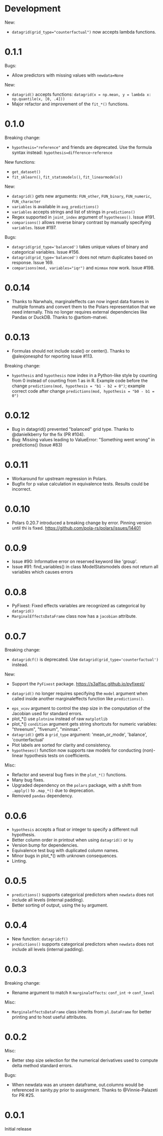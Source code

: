 # Development

New:

* `datagrid(grid_type="counterfactual")` now accepts lambda functions.

# 0.1.1

Bugs:

* Allow predictors with missing values with `newdata=None`

New:

* `datagrid()` accepts functions: `datagrid(x = np.mean, y = lambda x: np.quantile(x, [0, .4]))`
* Major refactor and improvement of the `fit_*()` functions.

# 0.1.0

Breaking change:

* `hypothesis="reference"` and friends are deprecated. Use the formula syntax instead: `hypothesis=difference~reference`

New functions: 

* `get_dataset()`
* `fit_sklearn()`, `fit_statsmodels()`, `fit_linearmodels()`

New:

* `datagrid()` gets new arguments: `FUN_other`, `FUN_binary`, `FUN_numeric`, `FUN_character`
* `variables` is available in `avg_predictions()`
* `variables` accepts strings and list of strings in `predictions()`
* Regex supported in `joint_index` argument of `hypotheses()`. Issue #191.
* `comparisons()` allows reverse binary contrast by manually specifying `variables`. Issue #197.

Bugs:

* `datagrid(grid_type='balanced')` takes unique values of binary and categorical variables. Issue #156.
* `datagrid(grid_type='balanced')` does not return duplicates based on response. Issue 169.
* `comparisons(mod, variables="iqr")` and `minmax` now work. Issue #198.

# 0.0.14

* Thanks to Narwhals, marginaleffects can now ingest data frames in multiple formats and convert them to the Polars representation that we need internally. This no longer requires external dependencies like Pandas or DuckDB. Thanks to @artiom-matvei.

# 0.0.13

* Formulas should not include scale() or center(). Thanks to @alexjonesphd for reporting Issue #113.

Breaking change:

* `hypothesis` and `hypothesis` now index in a Python-like style by counting from 0 instead of counting from 1 as in R. Example code before the change  `predictions(mod, hypothesis = "b1 - b2 = 0")`; example correct code after change `predictions(mod, hypothesis = "b0 - b1 = 0")`
 
# 0.0.12

* Bug in datagrid() prevented "balanced" grid type. Thanks to @danielkberry for the fix (PR #104).
* Bug: Missing values leading to ValueError: "Something went wrong" in predictions() (Issue #83)
 
# 0.0.11

* Workaround for upstream regression in Polars.
* Bugfix for p value calculation in equivalence tests. Results could be incorrect.

# 0.0.10

* Polars 0.20.7 introduced a breaking change by error. Pinning version until thi is fixed. https://github.com/pola-rs/polars/issues/14401

# 0.0.9

* Issue #90: Informative error on reserved keyword like 'group'.
* Issue #91: find_variables() in class ModelStatsmodels does not return all variables which causes errors

# 0.0.8

* PyFixest: Fixed effects variables are recognized as categorical by `datagrid()`
* `MarginalEffectsDataFrame` class now has a `jacobian` attribute.

# 0.0.7

Breaking change:

* `datagridcf()` is deprecated. Use `datagrid(grid_type='counterfactual')` instead.

New:

* Support the `PyFixest` package. https://s3alfisc.github.io/pyfixest/
- `datagrid()` no longer requires specifying the `model` argument when called inside another marginaleffects function like `predictions()`.
* `eps_vcov` argument to control the step size in the computation of the Jacobian used for standard errors.
* plot_*() use `plotnine` instead of raw `matplotlib`
* plot_*() `condition` argument gets string shortcuts for numeric variables: "threenum", "fivenum", "minmax".
* `datagrid()` gets a `grid_type` argument: 'mean_or_mode', 'balance', 'counterfactual'
* Plot labels are sorted for clarity and consistency.
* `hypotheses()` function now supports raw models for conducting (non)-linear hypothesis tests on coefficients.

Misc:

* Refactor and several bug fixes in the `plot_*()` functions.
* Many bug fixes.
* Upgraded dependency on the `polars` package, with a shift from `.apply()` to `.map_*()` due to deprecation.
* Removed `pandas` dependency.


# 0.0.6

* `hypothesis` accepts a float or integer to specify a different null hypothesis.
* Better column order in printout when using `datagrid()` or `by`
* Version bump for dependencies.
* Equivalence test bug with duplicated column names.
* Minor bugs in plot_*() with unknown consequences.
* Linting.

# 0.0.5

* `predictions()` supports categorical predictors when `newdata` does not include all levels (internal padding).
* Better sorting of output, using the `by` argument.

# 0.0.4

* New function: `datagridcf()`
* `predictions()` supports categorical predictors when `newdata` does not include all levels (internal padding).

# 0.0.3

Breaking change:

* Rename argument to match `R` `marginaleffects`: `conf_int` -> `conf_level`

Misc:

* `MarginaleffectsDataFrame` class inherits from `pl.DataFrame` for better printing and to host useful attributes.

# 0.0.2

Misc:

* Better step size selection for the numerical derivatives used to compute delta method standard errors.

Bugs:

* When newdata was an unseen dataframe, out.columns would be referenced in sanity.py prior to assignment. Thanks to @Vinnie-Palazeti for PR #25.


# 0.0.1

Initial release
